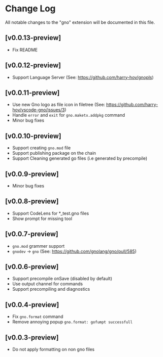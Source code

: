 # Change Log

All notable changes to the "gno" extension will be documented in this file.

## [v0.0.13-preview]
- Fix README

## [v0.0.12-preview]
- Support Language Server (See: https://github.com/harry-hov/gnopls)

## [v0.0.11-preview]
- Use new Gno logo as file icon in filetree (See: https://github.com/harry-hov/vscode-gno/issues/3)
- Handle `error` and `exit` for `gno.maketx.addpkg` command
- Minor bug fixes

## [v0.0.10-preview]
- Support creating `gno.mod` file
- Support publishing package on the chain
- Support Cleaning generated go files (i.e generated by precompile) 

## [v0.0.9-preview]
- Minor bug fixes

## [v0.0.8-preview]
- Support CodeLens for *_test.gno files
- Show prompt for missing tool

## [v0.0.7-preview]
- `gno.mod` grammer support 
- `gnodev` -> `gno` (See: https://github.com/gnolang/gno/pull/585)

## [v0.0.6-preview]
- Support precompile onSave (disabled by default)
- Use output channel for commands
- Support precompiling and diagnostics

## [v0.0.4-preview]

- Fix `gno.format` command
- Remove annoying popup `gno.format: gofumpt successfull`

## [v0.0.3-preview]

- Do not apply formatting on non gno files
